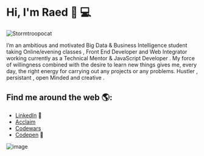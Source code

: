 # Hi, I'm Raed 👋 💻

![Stormtroopocat](https://octodex.github.com/images/stormtroopocat.jpg "The Stormtroopocat")

I’m an ambitious and motivated Big Data & Business Intelligence student taking Online/evening classes , Front End Developer and Web Integrator working currently as a Technical Mentor & JavaScript Developer . My force of willingness combined with the desire to learn new things gives me, every day, the right energy for carrying out any projects or any problems.
Hustler , persistant , open Minded and creative . 


## Find me around the web 🌎: 

- <a href="https://www.linkedin.com/in/fadhlaouiraed/">LinkedIn</a> 💼
- <a href="https://www.youracclaim.com/users/raed-fadhlaoui/badges">Acclaim</a> 
- <a href="https://www.codewars.com/users/fadhlaouir">Codewars</a> 
- <a href="https://codepen.io/fadhlaouir"> Codepen</a> 🏓


![image](https://github.com/saadeghi/saadeghi/blob/master/dino.gif)


